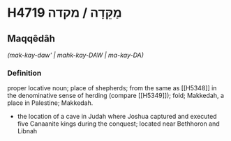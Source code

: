 # H4719 מַקֵּדָה / מקדה

## Maqqêdâh

_(mak-kay-daw' | mahk-kay-DAW | ma-kay-DA)_

### Definition

proper locative noun; place of shepherds; from the same as [[H5348]] in the denominative sense of herding (compare [[H5349]]); fold; Makkedah, a place in Palestine; Makkedah.

- the location of a cave in Judah where Joshua captured and executed five Canaanite kings during the conquest; located near Bethhoron and Libnah
